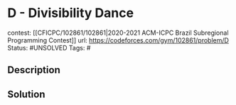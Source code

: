 # D - Divisibility Dance

contest: [[CFICPC/102861/102861|2020-2021 ACM-ICPC Brazil Subregional Programming Contest]]
url: https://codeforces.com/gym/102861/problem/D
Status: #UNSOLVED
Tags: #

## Description

## Solution

